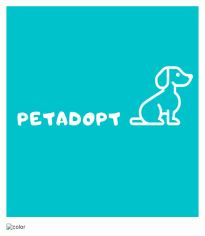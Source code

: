 <!-- _coverpage.md -->

<img src="img/PetAdopt.png" width="550" height="550" class="fadeIn">

<!-- background color -->

![color](#00C2CB)

